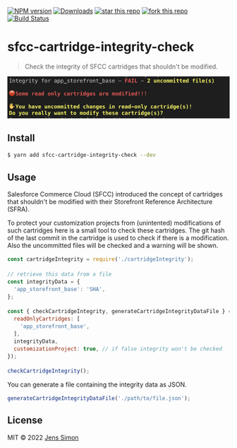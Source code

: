 [![NPM version][npm-image]][npm-url] [![Downloads][npm-downloads-image]][npm-url] [![star this repo][gh-stars-image]][gh-url] [![fork this repo][gh-forks-image]][gh-url] [![Build Status][gh-checks-image]][gh-url]

# sfcc-cartridge-integrity-check

> Check the integrity of SFCC cartridges that shouldn't be modified.

![Screenshot](https://github.com/jenssimon/sfcc-cartridge-integrity-check/raw/master/screenshot.png)

## Install

```sh
$ yarn add sfcc-cartridge-integrity-check --dev
```

## Usage

Salesforce Commerce Cloud (SFCC) introduced the concept of cartridges that shouldn't be modified with their Storefront Reference Architecture (SFRA).

To protect your customization projects from (unintented) modifications of such cartridges here is a small tool to check these cartridges.
The git hash of the last commit in the cartridge is used to check if there is a modification. Also the uncommitted files will be checked and a warning will be shown.

```javascript
const cartridgeIntegrity = require('./cartridgeIntegrity');

// retrieve this data from a file
const integrityData = {
  'app_storefront_base': 'SHA',
};

const { checkCartridgeIntegrity, generateCartridgeIntegrityDataFile } = cartridgeIntegrity({
  readOnlyCartridges: [
    'app_storefront_base',
  ],
  integrityData,
  customizationProject: true, // if false integrity won't be checked
});

checkCartridgeIntegrity();
```

You can generate a file containing the integrity data as JSON.

```javascript
generateCartridgeIntegrityDataFile('./path/to/file.json');
```

## License

MIT © 2022 [Jens Simon](https://github.com/jenssimon)

[npm-url]: https://www.npmjs.com/package/sfcc-cartridge-integrity-check
[npm-image]: https://badgen.net/npm/v/sfcc-cartridge-integrity-check
[npm-downloads-image]: https://badgen.net/npm/dw/sfcc-cartridge-integrity-check

[gh-url]: https://github.com/jenssimon/sfcc-cartridge-integrity-check
[gh-stars-image]: https://badgen.net/github/stars/jenssimon/sfcc-cartridge-integrity-check
[gh-forks-image]: https://badgen.net/github/forks/jenssimon/sfcc-cartridge-integrity-check
[gh-checks-image]: https://badgen.net/github/status/jenssimon/sfcc-cartridge-integrity-check
